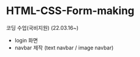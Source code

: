 # HTML-CSS-Form-making
코딩 수업(국비지원) (22.03.16~)
- login 화면 
- navbar 제작 (text navbar / image navbar)
